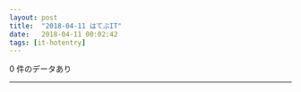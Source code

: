 ```yaml
---
layout: post
title:  "2018-04-11 はてぶIT"
date:   2018-04-11 00:02:42
tags: [it-hotentry]
---
```

0 件のデータあり

<hr>
